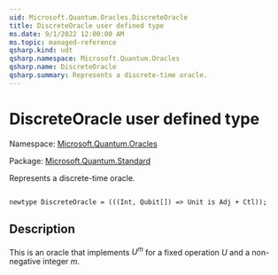 ```yaml
---
uid: Microsoft.Quantum.Oracles.DiscreteOracle
title: DiscreteOracle user defined type
ms.date: 9/1/2022 12:00:00 AM
ms.topic: managed-reference
qsharp.kind: udt
qsharp.namespace: Microsoft.Quantum.Oracles
qsharp.name: DiscreteOracle
qsharp.summary: Represents a discrete-time oracle.
---
```


# DiscreteOracle user defined type

Namespace: [Microsoft.Quantum.Oracles](xref:Microsoft.Quantum.Oracles)

Package: [Microsoft.Quantum.Standard](https://nuget.org/packages/Microsoft.Quantum.Standard)


Represents a discrete-time oracle.

```qsharp

newtype DiscreteOracle = (((Int, Qubit[]) => Unit is Adj + Ctl));
```



## Description

This is an oracle that implements $U^m$ for a fixed operation $U$and a non-negative integer $m$.